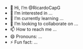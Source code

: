 - 👋 Hi, I’m @RicardoCapG
- 👀 I’m interested in ...
- 🌱 I’m currently learning ...
- 💞️ I’m looking to collaborate on ...
- 📫 How to reach me ...
- 😄 Pronouns: ...
- ⚡ Fun fact: ...

<!---
RicardoCapG/RicardoCapG is a ✨ special ✨ repository because its `README.md` (this file) appears on your GitHub profile.
You can click the Preview link to take a look at your changes.
--->
